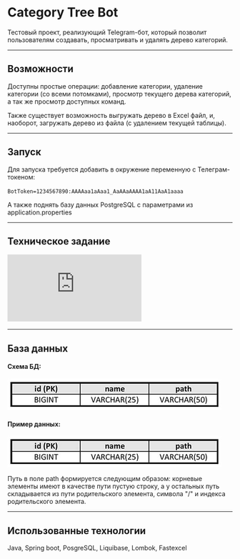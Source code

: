 # Category Tree Bot

Тестовый проект, реализующий Telegram-бот, который позволит пользователям создавать, 
просматривать и удалять дерево категорий.

---

## Возможности

Доступны простые операции: добавление категории, удаление категории (со всеми потомками),
просмотр текущего дерева категорий, а так же просмотр доступных команд.

Также существует возможность выгружать дерево в Excel файл, и, наоборот, загружать дерево из файла
(с удалением текущей таблицы).

---

## Запуск

Для запуска требуется добавить в окружение переменную c Телеграм-токеном:

`BotToken=1234567890:AAAAaa1aAaa1_AaAAaAAAA1aA11AaA1aaaa`

А также поднять базу данных PostgreSQL с параметрами из application.properties

---

## Техническое задание

![Техническое задание](https://github.com/danya1705/category-tree-bot/blob/master/tz.pdf)

---

## База данных

#### Схема БД:
![Схема базы данных](https://github.com/danya1705/category-tree-bot/blob/master/bd_scheme.jpg)

#### Пример данных:
![Пример данных](https://github.com/danya1705/category-tree-bot/blob/master/bd_scheme.jpg)

Путь в поле path формируется следующим образом: корневые элементы имеют в качестве 
пути пустую строку, а у остальных путь складывается из пути родительского элемента,
символа "/" и индекса родительского элемента.

---

## Использованные технологии

Java, Spring boot, PosgreSQL, Liquibase, Lombok, Fastexcel

